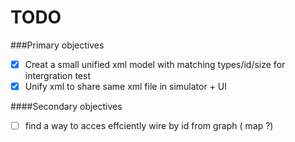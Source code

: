 # TODO

###Primary objectives
- [x] Creat a small unified xml model with matching types/id/size for intergration test
- [x] Unify xml to share same xml file in simulator + UI

####Secondary objectives 
- [ ] find a way to acces effciently wire by id from graph ( map ?)
